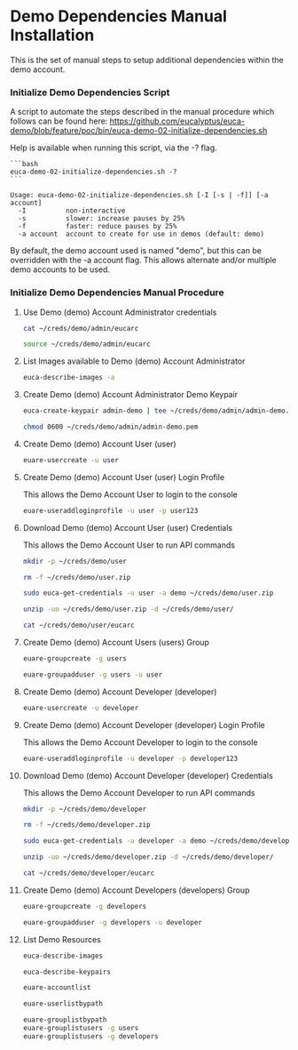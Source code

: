 # Demo Dependencies Manual Installation

This is the set of manual steps to setup additional dependencies within the demo account.

### Initialize Demo Dependencies Script

A script to automate the steps described in the manual procedure which follows can be found here:
https://github.com/eucalyptus/euca-demo/blob/feature/poc/bin/euca-demo-02-initialize-dependencies.sh

Help is available when running this script, via the -? flag.

    ```bash
    euca-demo-02-initialize-dependencies.sh -?
    ```

    Usage: euca-demo-02-initialize-dependencies.sh [-I [-s | -f]] [-a account]
      -I          non-interactive
      -s          slower: increase pauses by 25%
      -f          faster: reduce pauses by 25%
      -a account  account to create for use in demos (default: demo)

By default, the demo account used is named "demo", but this can be overridden with the -a account flag.
This allows alternate and/or multiple demo accounts to be used.

### Initialize Demo Dependencies Manual Procedure

1. Use Demo (demo) Account Administrator credentials

    ```bash
    cat ~/creds/demo/admin/eucarc

    source ~/creds/demo/admin/eucarc
    ```

2. List Images available to Demo (demo) Account Administrator

    ```bash
    euca-describe-images -a
    ```

3. Create Demo (demo) Account Administrator Demo Keypair

    ```bash
    euca-create-keypair admin-demo | tee ~/creds/demo/admin/admin-demo.pem

    chmod 0600 ~/creds/demo/admin/admin-demo.pem
    ```

4. Create Demo (demo) Account User (user)

    ```bash
    euare-usercreate -u user
    ```

5. Create Demo (demo) Account User (user) Login Profile

    This allows the Demo Account User to login to the console

    ```bash
    euare-useraddloginprofile -u user -p user123
    ```

6. Download Demo (demo) Account User (user) Credentials

    This allows the Demo Account User to run API commands

    ```bash
    mkdir -p ~/creds/demo/user

    rm -f ~/creds/demo/user.zip

    sudo euca-get-credentials -u user -a demo ~/creds/demo/user.zip

    unzip -uo ~/creds/demo/user.zip -d ~/creds/demo/user/

    cat ~/creds/demo/user/eucarc
    ```

7. Create Demo (demo) Account Users (users) Group

    ```bash
    euare-groupcreate -g users

    euare-groupadduser -g users -u user
    ```

8. Create Demo (demo) Account Developer (developer)

    ```bash
    euare-usercreate -u developer
    ```

9. Create Demo (demo) Account Developer (developer) Login Profile

    This allows the Demo Account Developer to login to the console

    ```bash
    euare-useraddloginprofile -u developer -p developer123
    ```

10. Download Demo (demo) Account Developer (developer) Credentials

    This allows the Demo Account Developer to run API commands

    ```bash
    mkdir -p ~/creds/demo/developer

    rm -f ~/creds/demo/developer.zip

    sudo euca-get-credentials -u developer -a demo ~/creds/demo/developer.zip

    unzip -uo ~/creds/demo/developer.zip -d ~/creds/demo/developer/

    cat ~/creds/demo/developer/eucarc
    ```

11. Create Demo (demo) Account Developers (developers) Group

    ```bash
    euare-groupcreate -g developers

    euare-groupadduser -g developers -u developer
    ```

12. List Demo Resources

    ```bash
    euca-describe-images

    euca-describe-keypairs

    euare-accountlist

    euare-userlistbypath

    euare-grouplistbypath
    euare-grouplistusers -g users
    euare-grouplistusers -g developers
    ```

